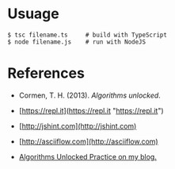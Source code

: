 
# Usuage
```
$ tsc filename.ts     # build with TypeScript
$ node filename.js    # run with NodeJS
```

# References

* Cormen, T. H. (2013). _Algorithms unlocked_.
* [https://repl.it](https://repl.it "https://repl.it")
* [http://jshint.com](http://jshint.com)
* [http://asciiflow.com](http://asciiflow.com)
* [Algorithms Unlocked Practice on my blog.](http://www.muddlingthru.ca/algorithms-unlocked-practice)

  [1]: https://repl.it/C5c6/0
  [2]: https://repl.it/C5sd/0
